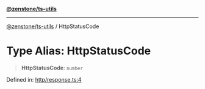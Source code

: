 [**@zenstone/ts-utils**](../README.md)

***

[@zenstone/ts-utils](../globals.md) / HttpStatusCode

# Type Alias: HttpStatusCode

> **HttpStatusCode**: `number`

Defined in: [http/response.ts:4](https://github.com/janpoem/ts-utils/blob/b9219c6997c227d9b9eb09f22e1ab95d12d9260c/src/http/response.ts#L4)
